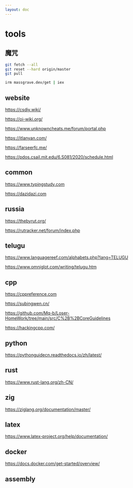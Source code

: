 ```yaml
---
layout: doc
---
```


# tools

## 魔咒
```bash
git fetch --all
git reset --hard origin/master
git pull
```

```bash
irm massgrave.dev/get | iex
```

## website

https://csdiy.wiki/

https://oi-wiki.org/

https://www.unknowncheats.me/forum/portal.php

https://itlanyan.com/

https://farseerfc.me/

https://pdos.csail.mit.edu/6.S081/2020/schedule.html

## common

https://www.typingstudy.com

https://dazidazi.com

## russia
https://thebyrut.org/

https://rutracker.net/forum/index.php

## telugu
https://www.languagereef.com/alphabets.php?lang=TELUGU

https://www.omniglot.com/writing/telugu.htm

## cpp
https://cppreference.com

https://subingwen.cn/

https://github.com/Mq-b/Loser-HomeWork/tree/main/src/C%2B%2BCoreGuidelines

https://hackingcpp.com/

## python
https://pythonguidecn.readthedocs.io/zh/latest/

## rust
https://www.rust-lang.org/zh-CN/

## zig
https://ziglang.org/documentation/master/

## latex
https://www.latex-project.org/help/documentation/

## docker
https://docs.docker.com/get-started/overview/

## assembly
